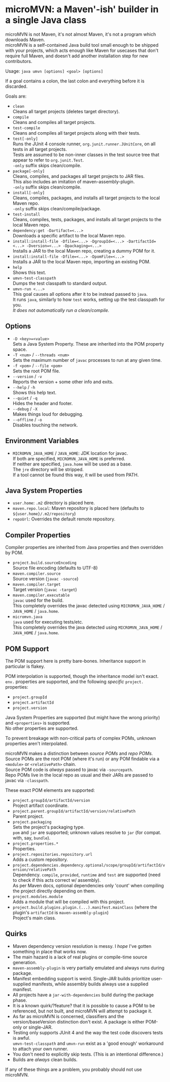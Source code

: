 # microMVN: a Maven'-ish' builder in a single Java class

microMVN is not Maven, it's not almost Maven, it's not a program which downloads Maven.\
microMVN is a self-contained Java build tool small enough to be shipped with your projects, which acts enough like Maven for usecases that don't require full Maven, and doesn't add another installation step for new contributors.

Usage: `java umvn [options] <goal> [options]`

If a goal contains a colon, the last colon and everything before it is discarded.

Goals are:

 * `clean`\
   Cleans all target projects (deletes target directory).
 * `compile`\
   Cleans and compiles all target projects.
 * `test-compile`\
   Cleans and compiles all target projects along with their tests.
 * `test[-only]`\
   Runs the JUnit 4 console runner, `org.junit.runner.JUnitCore`, on all tests in all target projects.\
   Tests are assumed to be non-inner classes in the test source tree that appear to refer to `org.junit.Test`.\
   `-only` suffix skips clean/compile.
 * `package[-only]`\
   Cleans, compiles, and packages all target projects to JAR files.\
   This also includes an imitation of maven-assembly-plugin.\
   `-only` suffix skips clean/compile.
 * `install[-only]`\
   Cleans, compiles, packages, and installs all target projects to the local Maven repo.\
   `-only` suffix skips clean/compile/package.
 * `test-install`\
   Cleans, compiles, tests, packages, and installs all target projects to the local Maven repo.
 * `dependency:get -Dartifact=<...>`\
   Downloads a specific artifact to the local Maven repo.
 * `install:install-file -Dfile=<...> -DgroupId=<...> -DartifactId=<...> -Dversion=<...> -Dpackaging=<...>`\
   Installs a JAR to the local Maven repo, creating a dummy POM for it.
 * `install:install-file -Dfile=<...> -DpomFile=<...>`\
   Installs a JAR to the local Maven repo, importing an existing POM.
 * `help`\
   Shows this text.
 * `umvn-test-classpath`\
   Dumps the test classpath to standard output.
 * `umvn-run <...>`\
   This goal causes all options after it to be instead passed to `java`.\
   It runs `java`, similarly to how `test` works, setting up the test classpath for you.\
   *It does not automatically run a clean/compile.*

## Options

 * `-D <key>=<value>`\
   Sets a Java System Property. These are inherited into the POM property space.
 * `-T <num>` / `--threads <num>`\
   Sets the maximum number of `javac` processes to run at any given time.
 * `-f <pom>` / `--file <pom>`\
   Sets the root POM file.
 * `--version` / `-v`\
   Reports the version + some other info and exits.
 * `--help` / `-h`\
   Shows this help text.
 * `--quiet` / `-q`\
   Hides the header and footer.
 * `--debug` / `-X`\
   Makes things loud for debugging.
 * `--offline` / `-o`\
   Disables touching the network.

## Environment Variables

 * `MICROMVN_JAVA_HOME` / `JAVA_HOME`: JDK location for javac.\
   If both are specified, `MICROMVN_JAVA_HOME` is preferred.\
   If neither are specified, `java.home` will be used as a base.\
   The `jre` directory will be stripped.\
   If a tool cannot be found this way, it will be used from PATH.

## Java System Properties

* `user.home`: `.m2` directory is placed here.
* `maven.repo.local`: Maven repository is placed here (defaults to `${user.home}/.m2/repository`)
* `repoUrl`: Overrides the default remote repository.

## Compiler Properties

Compiler properties are inherited from Java properties and then overridden by POM.

 * `project.build.sourceEncoding`\
   Source file encoding (defaults to UTF-8)
 * `maven.compiler.source`\
   Source version (`javac -source`)
 * `maven.compiler.target`\
   Target version (`javac -target`)
 * `maven.compiler.executable`\
   `javac` used for the build.\
   This completely overrides the javac detected using `MICROMVN_JAVA_HOME` / `JAVA_HOME` / `java.home`.
 * `micromvn.java`\
   `java` used for executing tests/etc.\
   This completely overrides the java detected using `MICROMVN_JAVA_HOME` / `JAVA_HOME` / `java.home`.

## POM Support

The POM support here is pretty bare-bones. Inheritance support in particular is flakey.

POM interpolation is supported, though the inheritance model isn't exact.\
`env.` properties are supported, and the following *specific* `project.` properties:

* `project.groupId`
* `project.artifactId`
* `project.version`

Java System Properties are supported (but might have the wrong priority) and `<properties>` is supported.\
No other properties are supported.

To prevent breakage with non-critical parts of complex POMs, unknown properties aren't interpolated.

microMVN makes a distinction between *source POMs* and *repo POMs.*\
Source POMs are the root POM (where it's run) or any POM findable via a `<module>` or `<relativePath>` chain.\
Source POM code is *always* passed to javac via `-sourcepath`.\
Repo POMs live in the local repo as usual and their JARs are passed to javac via `-classpath`.

These exact POM elements are supported:

* `project.groupId/artifactId/version`\
  Project artifact coordinate.
* `project.parent.groupId/artifactId/version/relativePath`\
  Parent project.
* `project.packaging`\
  Sets the project's packaging type.\
  `pom` and `jar` are supported; unknown values resolve to `jar` (for compat. with, say, `bundle`).
* `project.properties.*`\
  Properties.
* `project.repositories.repository.url`\
  Adds a custom repository.
* `project.dependencies.dependency.optional/scope/groupId/artifactId/version/relativePath`\
  Dependency. `compile`, `provided`, `runtime` and `test` are supported (need to check if this acts correct w/ assembly).\
  As per Maven docs, optional dependencies only 'count' when compiling the project directly depending on them.
* `project.modules.module`\
  Adds a module that will be compiled with this project.
* `project.build.plugins.plugin.(...).manifest.mainClass` (where the plugin's `artifactId` is `maven-assembly-plugin`)\
  Project's main class.

## Quirks

* Maven dependency version resolution is messy. I *hope* I've gotten something in place that works now.
* The main hazard is a lack of real plugins or compile-time source generation.
* `maven-assembly-plugin` is very partially emulated and always runs during package.
* Manifest embedding support is weird. Single-JAR builds prioritize user-supplied manifests, while assembly builds always use a supplied manifest.
* All projects have a `jar-with-dependencies` build during the package phase.
* It is a known quirk/?feature? that it is possible to cause a POM to be referenced, but not built, and microMVN will attempt to package it.
* As far as microMVN is concerned, classifiers and the version/baseVersion distinction don't exist. A package is either POM-only or single-JAR.
* Testing only supports JUnit 4 and the way the test code discovers tests is awful.\
  `umvn-test-classpath` and `umvn-run` exist as a 'good enough' workaround to attach your own runner.
* You don't need to explicitly skip tests. (This is an intentional difference.)
* Builds are *always* clean builds.

If any of these things are a problem, you probably should not use microMVN.
